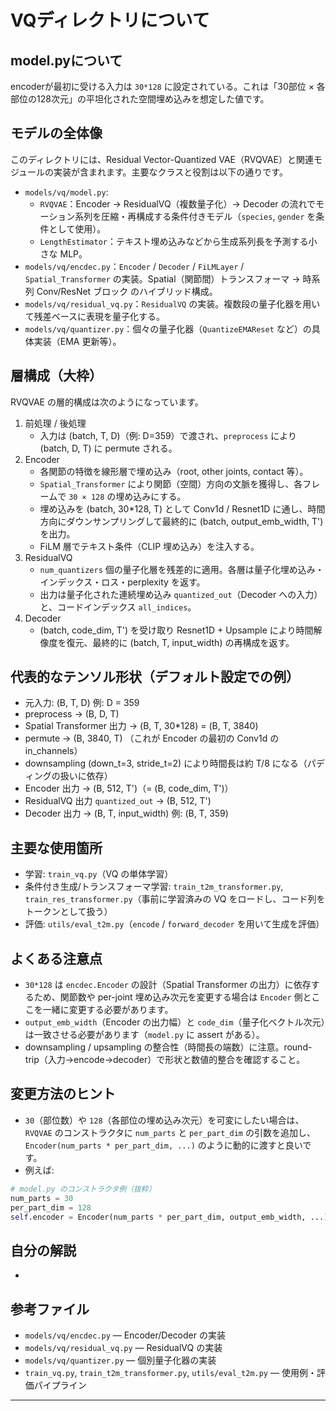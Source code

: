 # VQディレクトリについて
## model.pyについて  
encoderが最初に受ける入力は `30*128` に設定されている。これは「30部位 × 各部位の128次元」の平坦化された空間埋め込みを想定した値です。

## モデルの全体像

このディレクトリには、Residual Vector-Quantized VAE（RVQVAE）と関連モジュールの実装が含まれます。主要なクラスと役割は以下の通りです。

- `models/vq/model.py`:
  - `RVQVAE`：Encoder → ResidualVQ（複数量子化）→ Decoder の流れでモーション系列を圧縮・再構成する条件付きモデル（`species`, `gender` を条件として使用）。
  - `LengthEstimator`：テキスト埋め込みなどから生成系列長を予測する小さな MLP。
- `models/vq/encdec.py`：`Encoder` / `Decoder` / `FiLMLayer` / `Spatial_Transformer` の実装。Spatial（関節間）トランスフォーマ → 時系列 Conv/ResNet ブロック のハイブリッド構成。
- `models/vq/residual_vq.py`：`ResidualVQ` の実装。複数段の量子化器を用いて残差ベースに表現を量子化する。
- `models/vq/quantizer.py`：個々の量子化器（`QuantizeEMAReset` など）の具体実装（EMA 更新等）。

## 層構成（大枠）

RVQVAE の層的構成は次のようになっています。

1. 前処理 / 後処理
	- 入力は (batch, T, D)（例: D=359）で渡され、`preprocess` により (batch, D, T) に permute される。
2. Encoder
	- 各関節の特徴を線形層で埋め込み（root, other joints, contact 等）。
	- `Spatial_Transformer` により関節（空間）方向の文脈を獲得し、各フレームで `30 × 128` の埋め込みにする。
	- 埋め込みを (batch, 30*128, T) として Conv1d / Resnet1D に通し、時間方向にダウンサンプリングして最終的に (batch, output_emb_width, T') を出力。
	- FiLM 層でテキスト条件（CLIP 埋め込み）を注入する。
3. ResidualVQ
	- `num_quantizers` 個の量子化層を残差的に適用。各層は量子化埋め込み・インデックス・ロス・perplexity を返す。
	- 出力は量子化された連続埋め込み `quantized_out`（Decoder への入力）と、コードインデックス `all_indices`。
4. Decoder
	- (batch, code_dim, T') を受け取り Resnet1D + Upsample により時間解像度を復元、最終的に (batch, T, input_width) の再構成を返す。

## 代表的なテンソル形状（デフォルト設定での例）

- 元入力: (B, T, D) 例: D = 359
- preprocess -> (B, D, T)
- Spatial Transformer 出力 -> (B, T, 30*128) = (B, T, 3840)
- permute -> (B, 3840, T) （これが Encoder の最初の Conv1d の in_channels）
- downsampling (down_t=3, stride_t=2) により時間長は約 T/8 になる（パディングの扱いに依存）
- Encoder 出力 -> (B, 512, T')（= (B, code_dim, T')）
- ResidualVQ 出力 `quantized_out` -> (B, 512, T')
- Decoder 出力 -> (B, T, input_width) 例: (B, T, 359)

## 主要な使用箇所

- 学習: `train_vq.py`（VQ の単体学習）
- 条件付き生成/トランスフォーマ学習: `train_t2m_transformer.py`, `train_res_transformer.py`（事前に学習済みの VQ をロードし、コード列をトークンとして扱う）
- 評価: `utils/eval_t2m.py`（`encode` / `forward_decoder` を用いて生成を評価）

## よくある注意点

- `30*128` は `encdec.Encoder` の設計（Spatial Transformer の出力）に依存するため、関節数や per-joint 埋め込み次元を変更する場合は `Encoder` 側とここを一緒に変更する必要があります。
- `output_emb_width`（Encoder の出力幅）と `code_dim`（量子化ベクトル次元）は一致させる必要があります（`model.py` に assert がある）。
- downsampling / upsampling の整合性（時間長の端数）に注意。round-trip（入力→encode→decoder）で形状と数値的整合を確認すること。

## 変更方法のヒント

- `30`（部位数）や `128`（各部位の埋め込み次元）を可変にしたい場合は、`RVQVAE` のコンストラクタに `num_parts` と `per_part_dim` の引数を追加し、`Encoder(num_parts * per_part_dim, ...)` のように動的に渡すと良いです。
- 例えば:

```python
# model.py のコンストラクタ例（抜粋）
num_parts = 30
per_part_dim = 128
self.encoder = Encoder(num_parts * per_part_dim, output_emb_width, ...)
```
## 自分の解説
- 
## 参考ファイル

- `models/vq/encdec.py` — Encoder/Decoder の実装
- `models/vq/residual_vq.py` — ResidualVQ の実装
- `models/vq/quantizer.py` — 個別量子化器の実装
- `train_vq.py`, `train_t2m_transformer.py`, `utils/eval_t2m.py` — 使用例・評価パイプライン

---